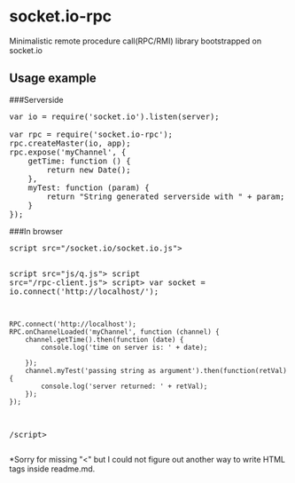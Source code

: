 # socket.io-rpc
Minimalistic remote procedure call(RPC/RMI) library bootstrapped on socket.io
## Usage example
###Serverside
<pre>
var io = require('socket.io').listen(server);

var rpc = require('socket.io-rpc');
rpc.createMaster(io, app);
rpc.expose('myChannel', {
    getTime: function () {
        return new Date();
    },
    myTest: function (param) {
        return "String generated serverside with " + param;
    }
});
</pre>

###In browser
<pre>
script src="/socket.io/socket.io.js"></script>
script src="js/q.js"></script>
script src="/rpc-client.js"></script>
script>
    var socket = io.connect('http://localhost/');

    RPC.connect('http://localhost');
    RPC.onChannelLoaded('myChannel', function (channel) {
        channel.getTime().then(function (date) {
            console.log('time on server is: ' + date);

        });
        channel.myTest('passing string as argument').then(function(retVal){
			console.log('server returned: ' + retVal);
		});
    });
/script>
</pre>
*Sorry for missing "<" but I could not figure out another way to write HTML tags inside readme.md.
